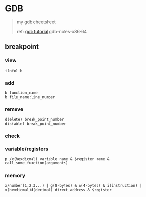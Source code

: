 # GDB

> my gdb cheetsheet
>
> ref: [gdb tutorial](http://www.unknownroad.com/rtfm/gdbtut/gdbtoc.html) gdb-notes-x86-64

## breakpoint

### view

```
i(nfo) b
```

### add

```
b function_name
b file_name:line_number
```

### remove

```
d(elete) break_point_number
dis(able) break_point_number
```

### check

### variable/registers

```
p /x(hexdicmal) variable_name & $register_name & call_some_function(arguments)
```

### memory

```
x/number(1,2,3...) | g(8-bytes) & w(4-bytes) & i(instruction) | x(hexdicmal)d(decimal) direct_address & $register
```

